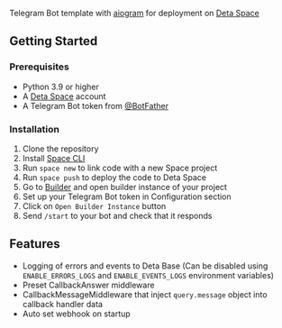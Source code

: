 Telegram Bot template with [aiogram](https://github.com/aiogram/aiogram) for deployment on [Deta Space](https://deta.space/)

## Getting Started

### Prerequisites

- Python 3.9 or higher
- A [Deta Space](https://deta.space/) account
- A Telegram Bot token from [@BotFather](https://t.me/BotFather)
  
### Installation

1. Clone the repository
2. Install [Space CLI](https://deta.space/docs/en/basics/cli)
3. Run `space new` to link code with a new Space project
4. Run `space push` to deploy the code to Deta Space
5. Go to [Builder](https://deta.space/builder) and open builder instance of your project 
6. Set up your Telegram Bot token in Configuration section
7. Click on `Open Builder Instance` button
8. Send `/start` to your bot and check that it responds

## Features

- Logging of errors and events to Deta Base (Can be disabled using `ENABLE_ERRORS_LOGS` and `ENABLE_EVENTS_LOGS` environment variables)
- Preset CallbackAnswer middleware
- CallbackMessageMiddleware that inject `query.message` object into callback handler data 
- Auto set webhook on startup
  